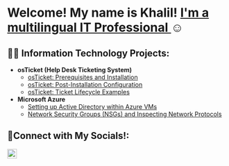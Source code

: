 <h1>Welcome! My name is Khalil! <a href="https://www.linkedin.com/in/khalil-lawrence-8a9675348/">I'm a multilingual IT Professional </a>☺</h1>

<h2>👨‍💻 Information Technology Projects:</h2>

- <b>osTicket (Help Desk Ticketing System)</b>
  - [osTicket: Prerequisites and Installation](https://github.com/K-lawIT)
  - [osTicket: Post-Installation Configuration](https://github.com/K-lawIT)
  - [osTicket: Ticket Lifecycle Examples](https://github.com/K-lawIT)
- <b>Microsoft Azure</b>
  - [Setting up Active Directory within Azure VMs](https://github.com/K-lawIT/ad-setup)
  - [Network Security Groups (NSGs) and Inspecting Network Protocols](https://github.com/K-lawIT/azure-network-protocols)

<h2>🤳Connect with My Socials!:</h2>

[<img align="left" alt="Josh | LinkedIn" width="22px" src="https://cdn.jsdelivr.net/npm/simple-icons@v3/icons/linkedin.svg" />][linkedin]

[linkedin]: https://www.linkedin.com/in/khalil-lawrence-8a9675348/
